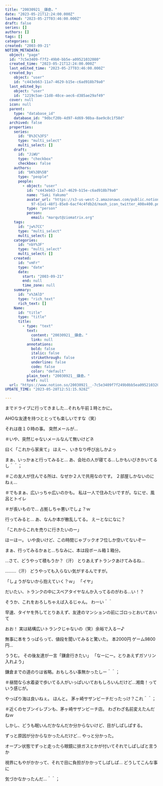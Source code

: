 ```yaml
---
title: "20030921__鎌倉。"
date: "2023-05-21T12:24:00.000Z"
lastmod: "2023-05-27T03:46:00.000Z"
draft: false
series: []
authors: []
tags: []
categories: []
created: "2003-09-21"
NOTION_METADATA:
  object: "page"
  id: "7c5e3409-f7f2-49b0-bb5e-a09521032080"
  created_time: "2023-05-21T12:24:00.000Z"
  last_edited_time: "2023-05-27T03:46:00.000Z"
  created_by:
    object: "user"
    id: "c443eb63-11a7-4629-b15e-c6ad918b79a0"
  last_edited_by:
    object: "user"
    id: "1219c5ae-11d8-48ce-aec6-d385ae29af49"
  cover: null
  icon: null
  parent:
    type: "database_id"
    database_id: "9dbcf20b-4d97-4d69-98ba-8ae9c8c1f58d"
  archived: false
  properties:
    series:
      id: "B%3C%3FS"
      type: "multi_select"
      multi_select: []
    draft:
      id: "JiWU"
      type: "checkbox"
      checkbox: false
    authors:
      id: "bK%3B%5B"
      type: "people"
      people:
        - object: "user"
          id: "c443eb63-11a7-4629-b15e-c6ad918b79a0"
          name: "Saki Yakumo"
          avatar_url: "https://s3-us-west-2.amazonaws.com/public.notion-static.com/3ad1c4\
            97-61e1-48f1-85e8-6acf4c4fdb2d/maoh_icon_twitter_400x400.png"
          type: "person"
          person:
            email: "marqut@ziomatrix.org"
    tags:
      id: "jw%7CC"
      type: "multi_select"
      multi_select: []
    categories:
      id: "nbY%3F"
      type: "multi_select"
      multi_select: []
    created:
      id: "vmFr"
      type: "date"
      date:
        start: "2003-09-21"
        end: null
        time_zone: null
    summary:
      id: "x%3AlD"
      type: "rich_text"
      rich_text: []
    Name:
      id: "title"
      type: "title"
      title:
        - type: "text"
          text:
            content: "20030921__鎌倉。"
            link: null
          annotations:
            bold: false
            italic: false
            strikethrough: false
            underline: false
            code: false
            color: "default"
          plain_text: "20030921__鎌倉。"
          href: null
  url: "https://www.notion.so/20030921__-7c5e3409f7f249b0bb5ea09521032080"
UPDATE_TIME: "2023-05-28T12:51:15.928Z"

---
```

<link rel="stylesheet" href="https://cdn.jsdelivr.net/npm/katex@0.16.2/dist/katex.min.css" integrity="sha384-bYdxxUwYipFNohQlHt0bjN/LCpueqWz13HufFEV1SUatKs1cm4L6fFgCi1jT643X" crossorigin="anonymous">


までドライブに行ってきました…それも午前１時とかに。


AHOな友達を持つととっても楽しいですな（笑）


それは夜１０時の事。 突然メールが…


＃いや、突然じゃないメールなんて無いけどネ


曰く「これから家来て」 ほえー、いきなり呼び出しかよっ


まぁ、いっかぁと行ってみると… あ、会社の人が寝てる…しかもいびきかいてるし＾＾；


＃この友人が住んでる所は、なぜか２人で共用なのです。 ２部屋しかないのにねぇ…


＃でもまぁ、広いっちゃ広いのかも。 私は一人で住みたいですが。なにせ、風呂とトイレ


＃が長いもので… 占拠しちゃ悪いでしょ？ｗ


行ってみると… あ、なんか本が散乱してる。 えーとなになに？


「これからこれを売りに行きたいのー」


ほーほー。 いや良いけど、この時間じゃブックオフ位しか空いてないぞー


まぁ、行ってみるかぁと…ちなみに、本は段ボール箱１箱分。


…さて、どうやって積もうか？（汗） とりあえずトランクあけてみるね…


………（汗） どうやっても入らない気がするんですが。


「しょうがないから抱えていく？ｗ」 「イヤ」


だいたい、トランクの中にスペアタイヤなんか入ってるのがわる…い！？


そうか、これをおろしちゃえば入るじゃん。 わーい＾＾


早速、タイヤを外してとりあえず、友達のマンションの前にゴロっとおいておいて


おお！ 実は結構広いトランクじゃないの（笑）余裕で入るー♪


無事に本をうっぱらって、値段を聞いてみると驚いた。 本2000円 ゲーム9800円…


ううむ。 その後友達が一言「鎌倉行きたい」 「なーにー。とりあえずガソリン入れよう」


鎌倉までの道のりは省略。おもしろい事無かったしー＾＾；


＃昼間なら水着姿で歩いてる人がいっぱいいておもしろいんだけど…湘南！っていう感じが。


やっぱり海は良いねぇ。 ほんと。 茅ヶ崎サザンビーチだったっけ？これ＾＾；


＃近くのセブンイレブンも、茅ヶ崎サザンビーチ店。 わざわざ名前変えたんだねｗ


しかし、どうも眠いんだかなんだか分からないけど、目がしぱしぱする。


ずっと原因が分からなかったんだけど… やっと分かった。


オープン状態でずっと走ったら眼鏡に排ガスとかが付いてそれでしぱしぱと言うか


視界にもやがかかって、それで目に負担がかかってしぱしぱ… どうしてこんな事に


気づかなかったんだ…＾＾；

